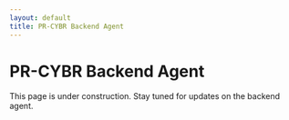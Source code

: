 ```yaml
---
layout: default
title: PR-CYBR Backend Agent
---
```


# PR-CYBR Backend Agent  
This page is under construction. Stay tuned for updates on the backend agent.
